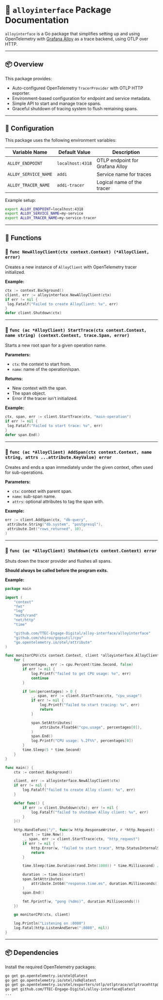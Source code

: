 # 📘 `alloyinterface` Package Documentation

`alloyinterface` is a Go package that simplifies setting up and using OpenTelemetry with [Grafana Alloy](https://grafana.com/docs/alloy/latest/) as a trace backend, using OTLP over HTTP.

---

## 📦 Overview

This package provides:

- Auto-configured OpenTelemetry `TracerProvider` with OTLP HTTP exporter.
- Environment-based configuration for endpoint and service metadata.
- Simple API to start and manage trace spans.
- Graceful shutdown of tracing system to flush remaining spans.

---

## 🔧 Configuration

This package uses the following environment variables:

| Variable Name           | Default Value      | Description                            |
|------------------------|--------------------|----------------------------------------|
| `ALLOY_ENDPOINT`       | `localhost:4318`   | OTLP endpoint for Grafana Alloy        |
| `ALLOY_SERVICE_NAME`   | `addi`             | Service name for traces                |
| `ALLOY_TRACER_NAME`    | `addi-tracer`      | Logical name of the tracer             |

Example setup:

```bash
export ALLOY_ENDPOINT=localhost:4318
export ALLOY_SERVICE_NAME=my-service
export ALLOY_TRACER_NAME=my-service-tracer
```

---

## 🧩 Functions

### 🔹 `func NewAlloyClient(ctx context.Context) (*AlloyClient, error)`

Creates a new instance of `AlloyClient` with OpenTelemetry tracer initialized.

**Example:**

```go
ctx := context.Background()
client, err := alloyinterface.NewAlloyClient(ctx)
if err != nil {
 log.Fatalf("Failed to create AlloyClient: %v", err)
}
defer client.Shutdown(ctx)
```

---

### 🔹 `func (ac *AlloyClient) StartTrace(ctx context.Context, name string) (context.Context, trace.Span, error)`

Starts a new root span for a given operation name.

**Parameters:**
- `ctx`: the context to start from.
- `name`: name of the operation/span.

**Returns:**
- New context with the span.
- The span object.
- Error if the tracer isn't initialized.

**Example:**

```go
ctx, span, err := client.StartTrace(ctx, "main-operation")
if err != nil {
 log.Fatalf("Failed to start trace: %v", err)
}
defer span.End()
```

---

### 🔹 `func (ac *AlloyClient) AddSpan(ctx context.Context, name string, attrs ...attribute.KeyValue) error`

Creates and ends a span immediately under the given context, often used for sub-operations.

**Parameters:**
- `ctx`: context with parent span.
- `name`: sub-span name.
- `attrs`: optional attributes to tag the span with.

**Example:**

```go
err := client.AddSpan(ctx, "db-query",
 attribute.String("db.system", "postgresql"),
 attribute.Int("rows_returned", 10),
)
```

---

### 🔹 `func (ac *AlloyClient) Shutdown(ctx context.Context) error`

Shuts down the tracer provider and flushes all spans.

**Should always be called before the program exits.**

**Example:**

```go
package main

import (
	"context"
	"fmt"
	"log"
	"math/rand"
	"net/http"
	"time"

	"github.com/TTEC-Engage-Digital/alloy-interface/alloyinterface"
	"github.com/shirou/gopsutil/cpu"
	"go.opentelemetry.io/otel/attribute"
)

func monitorCPU(ctx context.Context, client *alloyinterface.AlloyClient) {
	for {
		percentages, err := cpu.Percent(time.Second, false)
		if err != nil {
			log.Printf("failed to get CPU usage: %v", err)
			continue
		}

		if len(percentages) > 0 {
			_, span, err := client.StartTrace(ctx, "cpu_usage")
			if err != nil {
				log.Printf("failed to start tracing: %v", err)
				return
			}

			span.SetAttributes(
				attribute.Float64("cpu.usage", percentages[0]),
			)
			span.End()
			log.Printf("CPU usage: %.2f%%", percentages[0])
		}
		time.Sleep(5 * time.Second)
	}
}

func main() {
	ctx := context.Background()

	client, err := alloyinterface.NewAlloyClient(ctx)
	if err != nil {
		log.Fatalf("failed to create Alloy client: %v", err)
	}

	defer func() {
		if err := client.Shutdown(ctx); err != nil {
			log.Fatalf("failed to shutdown Alloy client: %v", err)
		}
	}()

	http.HandleFunc("/", func(w http.ResponseWriter, r *http.Request) {
		start := time.Now()
		_, span, err := client.StartTrace(ctx, "http_request")
		if err != nil {
			http.Error(w, "failed to start trace", http.StatusInternalServerError)
			return
		}

		time.Sleep(time.Duration(rand.Intn(1000)) * time.Millisecond) // Simulate some work

		duration := time.Since(start)
		span.SetAttributes(
			attribute.Int64("response.time.ms", duration.Milliseconds()),
		)
		span.End()

		fmt.Fprintf(w, "pong (%dms)", duration.Milliseconds())
	})

	go monitorCPU(ctx, client)

	log.Println("Listening on :8080")
	log.Fatal(http.ListenAndServe(":8080", nil))
}
```

---

## 📦 Dependencies

Install the required OpenTelemetry packages:

```bash
go get go.opentelemetry.io/otel@latest
go get go.opentelemetry.io/otel/sdk@latest
go get go.opentelemetry.io/otel/exporters/otlp/otlptrace/otlptracehttp@latest
go get github.com/TTEC-Engage-Digital/alloy-interface@latest
...
```
